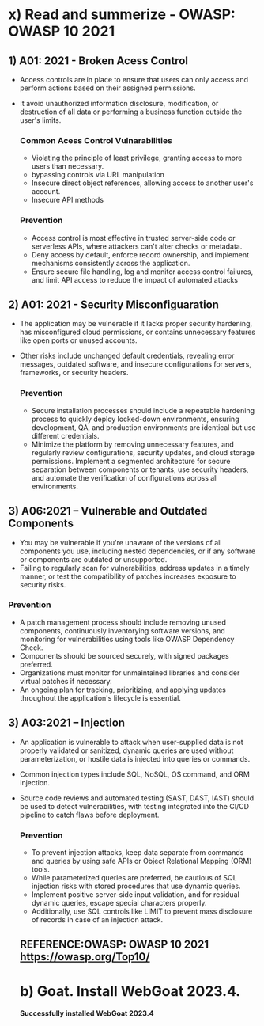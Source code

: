 # x) Read and summerize - OWASP: OWASP 10 2021

## 1) **A01: 2021 - Broken Acess Control**

- Access controls are in place to ensure that users can only access and perform actions based on their assigned permissions.
- It avoid unauthorized information disclosure, modification, or destruction of all data or performing a business function outside the user's limits.

  ### **Common Acess Control Vulnarabilities**
  
  - Violating the principle of least privilege, granting access to more users than necessary.
  - bypassing controls via URL manipulation
  - Insecure direct object references, allowing access to another user's account.
  - Insecure API methods


  ### **Prevention**

  - Access control is most effective in trusted server-side code or serverless APIs, where attackers can't alter checks or metadata.
  - Deny access by default, enforce record ownership, and implement mechanisms consistently across the application.
  - Ensure secure file handling, log and monitor access control failures, and limit API access to reduce the impact of automated attacks

## 2) **A01: 2021 - Security Misconfiguaration**

- The application may be vulnerable if it lacks proper security hardening, has misconfigured cloud permissions, or contains unnecessary features like open ports or unused accounts.
- Other risks include unchanged default credentials, revealing error messages, outdated software, and insecure configurations for servers, frameworks, or security headers.

  ### **Prevention**

  - Secure installation processes should include a repeatable hardening process to quickly deploy locked-down environments, ensuring development, QA, and production environments are identical but use different credentials.
  - Minimize the platform by removing unnecessary features, and regularly review configurations, security updates, and cloud storage permissions. Implement a segmented architecture for secure separation between components or tenants, use security headers, and automate the verification of configurations across all environments.


## 3) **A06:2021 – Vulnerable and Outdated Components**

- You may be vulnerable if you're unaware of the versions of all components you use, including nested dependencies, or if any software or components are outdated or unsupported.
- Failing to regularly scan for vulnerabilities, address updates in a timely manner, or test the compatibility of patches increases exposure to security risks.

 ### **Prevention**
  
- A patch management process should include removing unused components, continuously inventorying software versions, and monitoring for vulnerabilities using tools like OWASP Dependency Check.
- Components should be sourced securely, with signed packages preferred.
- Organizations must monitor for unmaintained libraries and consider virtual patches if necessary.
- An ongoing plan for tracking, prioritizing, and applying updates throughout the application's lifecycle is essential.

## 3) **A03:2021 – Injection**

 - An application is vulnerable to attack when user-supplied data is not properly validated or sanitized, dynamic queries are used without parameterization, or hostile data is injected into queries or commands. 
- Common injection types include SQL, NoSQL, OS command, and ORM injection.
- Source code reviews and automated testing (SAST, DAST, IAST) should be used to detect vulnerabilities, with testing integrated into the CI/CD pipeline to catch flaws before deployment.

  ### **Prevention**

  - To prevent injection attacks, keep data separate from commands and queries by using safe APIs or Object Relational Mapping (ORM) tools.
  - While parameterized queries are preferred, be cautious of SQL injection risks with stored procedures that use dynamic queries.
  - Implement positive server-side input validation, and for residual dynamic queries, escape special characters properly.
  -  Additionally, use SQL controls like LIMIT to prevent mass disclosure of records in case of an injection attack.

  ## REFERENCE:OWASP: OWASP 10 2021 https://owasp.org/Top10/

  # b) Goat. Install WebGoat 2023.4.

  #### Successfully installed WebGoat 2023.4

  
  

  







  
 

